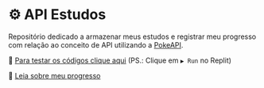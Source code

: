 # ⚙️ API Estudos

Repositório dedicado a armazenar meus estudos e registrar meu progresso com relação ao conceito de API utilizando a [PokeAPI](https://pokeapi.co/).

🔗 [Para testar os códigos clique aqui](https://replit.com/@elizabethvelozo?path=folder/mm_estagio_tarefas)
(PS.: Clique em `▶️ Run` no Replit)

📑 [Leia sobre meu progresso](https://github.com/elizabethvelozo/cliente-pokeapi/blob/main/my_progress.md)